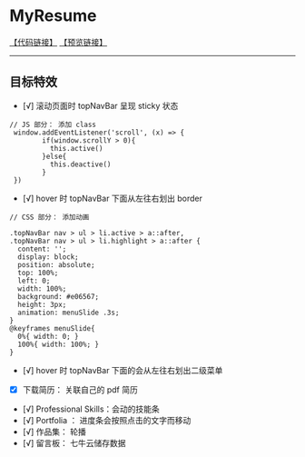 # MyResume

[【代码链接】](https://github.com/wangsiyuan233/react-todolist)
[【预览链接】](http://wangsiyuan233.cn/MyResume/cv.html)

----------

## 目标特效 ##

- [√] 滚动页面时 topNavBar 呈现 sticky 状态

```
// JS 部分： 添加 class
 window.addEventListener('scroll', (x) => {
        if(window.scrollY > 0){
          this.active()
        }else{
          this.deactive()
        }
 })
```
- [√] hover 时 topNavBar 下面从左往右划出 border 

```
// CSS 部分： 添加动画 

.topNavBar nav > ul > li.active > a::after,
.topNavBar nav > ul > li.highlight > a::after {
  content: '';
  display: block;
  position: absolute;
  top: 100%;
  left: 0;
  width: 100%;
  background: #e06567;
  height: 3px;
  animation: menuSlide .3s;
}
@keyframes menuSlide{
  0%{ width: 0; }
  100%{ width: 100%; }
}
```
- [√] hover 时 topNavBar 下面的会从左往右划出二级菜单




- [X] 下载简历： 关联自己的 pdf 简历
- [√] Professional Skills：会动的技能条
- [√] Portfolia ： 进度条会按照点击的文字而移动
- [√] 作品集： 轮播 
- [√] 留言板： 七牛云储存数据
